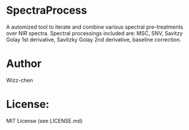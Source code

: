 # SpectraProcess

A automized tool to iterate and combine various spectral pre-treatments over NIR spectra. Spectral processings included are: MSC, SNV, Savitzy Golay 1st derivative, Savitzky Golay 2nd derivative, baseline correction.

# Author
Wizz-chen

# License:
MIT License (see LICENSE.md)

